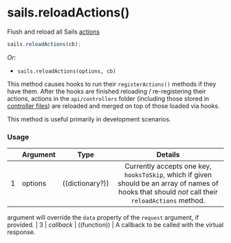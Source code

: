 # sails.reloadActions()

Flush and reload all Sails [actions](http://sailsjs.com/documentation/concepts/actions-and-controllers)

```javascript
sails.reloadActions(cb);
```

_Or:_

+ `sails.reloadActions(options, cb)`

This method causes hooks to run their `registerActions()` methods if they have them.  After the hooks are finished reloading / re-registering their actions, actions in the `api/controllers` folder (including those stored in [controller files](http://next.sailsjs.com/documentation/concepts/actions-and-controllers#?controllers)) are reloaded and merged on top of those loaded via hooks.

This method is useful primarily in development scenarios.


### Usage

|   |       Argument             | Type                | Details
|---|--------------------------- | ------------------- |:-----------:
| 1 |      options      | ((dictionary?))          | Currently accepts one key, `hooksToSkip`, which if given should be an array of names of hooks that should _not_ call their `reloadActions` method.
argument will override the `data` property of the `request` argument, if provided.
| 3 |      _callback_              | ((function)) | A callback to be called with the virtual response.


<docmeta name="displayName" value="sails.reloadActions()">
<docmeta name="pageType" value="method">

